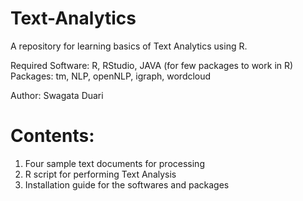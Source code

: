 # Text-Analytics
A repository for learning basics of Text Analytics using R.

Required Software: R, RStudio, JAVA (for few packages to work in R)
Packages: tm, NLP, openNLP, igraph, wordcloud

Author: Swagata Duari

Contents:
=========

1. Four sample text documents for processing
2. R script for performing Text Analysis
3. Installation guide for the softwares and packages
